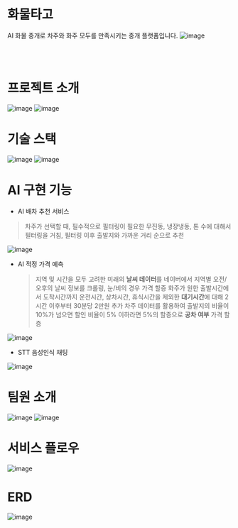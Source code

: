 
# 화물타고
AI 화물  중개로  차주와  화주  모두를  만족시키는  중개  플랫폼입니다.
![image](https://github.com/AivleSchool-teams/CargoTago/assets/74652164/572d4928-45b7-4187-b3e7-1c0a9a556ff6)

<br><br>
# 프로젝트 소개
![image](https://github.com/AivleSchool-teams/CargoTago/assets/74652164/58e4d5f3-9e78-4989-ab2f-795996ca3d42)
![image](https://github.com/AivleSchool-teams/CargoTago/assets/74652164/5d783610-78d6-4bea-ab76-de98fd911b57)

# 기술 스택
![image](https://github.com/AivleSchool-teams/CargoTago/assets/74652164/c592ea33-7ff2-4fc5-909f-a5bb5dc97e63)
![image](https://github.com/AivleSchool-teams/CargoTago/assets/74652164/b2a129a3-33cd-43cb-bbc0-fc9c029f473f)


# AI 구현 기능
- AI 배차 추천 서비스
 > 차주가 선택할 때, 필수적으로 필터링이 필요한 무진동, 냉장냉동, 톤 수에 대해서 필터링을 거침, 필터링 이후 출발지와 가까운 거리 순으로 추천 
 > 
![image](https://github.com/AivleSchool-teams/CargoTago/assets/74652164/0e7a5bbb-1f8a-4390-8621-33ba0cca8789)

- AI 적정 가격 예측
  > 지역 및 시간을 모두 고려한 미래의 **날씨 데이터**를 네이버에서 지역별 오전/오후의 날씨 정보를 크롤링, 눈/비의 경우 가격 할증
  > 화주가 원한 출발시간에서 도착시간까지 운전시간, 상차시간, 휴식시간을 제외한 **대기시간**에 대해 2시간 이후부터 30분당 2만원 추가
  > 차주 데이터를 활용하여 출발지의 비율이 10%가 넘으면 할인 비율이 5% 이하라면 5%의 할증으로 **공차 여부** 가격 할증
  > 
![image](https://github.com/AivleSchool-teams/CargoTago/assets/74652164/b0a8bb6f-0189-4f78-afdb-258d35ad6cf4)

- STT 음성인식 채팅

![image](https://github.com/AivleSchool-teams/CargoTago/assets/74652164/f6c49344-3d06-41b2-8e6f-3a1f32dba02e)


# 팀원 소개
![image](https://github.com/AivleSchool-teams/CargoTago/assets/74652164/644d0718-7c49-47ee-af23-42e1c670c007)
![image](https://github.com/AivleSchool-teams/CargoTago/assets/74652164/8607e0f7-ed13-4c92-a375-3f796fe5d7a0)


# 서비스 플로우
![image](https://github.com/AivleSchool-teams/CargoTago/assets/74652164/a7f33cb1-1e68-4eee-aa8c-34b647b8b2d7)

# ERD
![image](https://github.com/AivleSchool-teams/CargoTago/assets/74652164/0695427d-3a6b-4525-9b87-21b39a7656e3)
